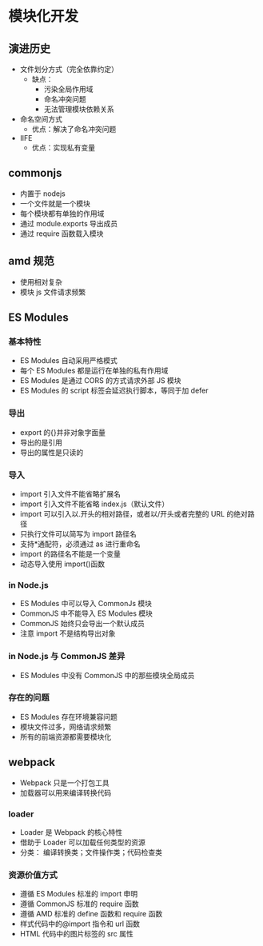 # 模块化开发

## 演进历史

- 文件划分方式（完全依靠约定）
  - 缺点：
    - 污染全局作用域
    - 命名冲突问题
    - 无法管理模块依赖关系
- 命名空间方式
  - 优点：解决了命名冲突问题
- IIFE
  - 优点：实现私有变量

## commonjs

- 内置于 nodejs
- 一个文件就是一个模块
- 每个模块都有单独的作用域
- 通过 module.exports 导出成员
- 通过 require 函数载入模块

## amd 规范

- 使用相对复杂
- 模块 js 文件请求频繁

## ES Modules

### 基本特性

- ES Modules 自动采用严格模式
- 每个 ES Modules 都是运行在单独的私有作用域
- ES Modules 是通过 CORS 的方式请求外部 JS 模块
- ES Modules 的 script 标签会延迟执行脚本，等同于加 defer

### 导出

- export 的{}并非对象字面量
- 导出的是引用
- 导出的属性是只读的

### 导入

- import 引入文件不能省略扩展名
- import 引入文件不能省略 index.js（默认文件）
- import 可以引入以.开头的相对路径，或者以/开头或者完整的 URL 的绝对路径
- 只执行文件可以简写为 import 路径名
- 支持\*通配符，必须通过 as 进行重命名
- import 的路径名不能是一个变量
- 动态导入使用 import()函数

### in Node.js

- ES Modules 中可以导入 CommonJs 模块
- CommonJS 中不能导入 ES Modules 模块
- CommonJS 始终只会导出一个默认成员
- 注意 import 不是结构导出对象

### in Node.js 与 CommonJS 差异

- ES Modules 中没有 CommonJS 中的那些模块全局成员

### 存在的问题

- ES Modules 存在环境兼容问题
- 模块文件过多，网络请求频繁
- 所有的前端资源都需要模块化

## webpack

- Webpack 只是一个打包工具
- 加载器可以用来编译转换代码

### loader

- Loader 是 Webpack 的核心特性
- 借助于 Loader 可以加载任何类型的资源
- 分类： 编译转换类；文件操作类；代码检查类

### 资源价值方式

- 遵循 ES Modules 标准的 import 申明
- 遵循 CommonJS 标准的 require 函数
- 遵循 AMD 标准的 define 函数和 require 函数
- 样式代码中的@import 指令和 url 函数
- HTML 代码中的图片标签的 src 属性
